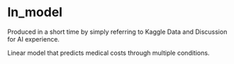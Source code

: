 # ln_model

Produced in a short time by simply referring to Kaggle Data and Discussion for AI experience.

Linear model that predicts medical costs through multiple conditions.
